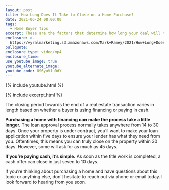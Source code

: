 ```yaml
---
layout: post
title: How Long Does It Take to Close on a Home Purchase?
date: 2021-06-24 08:00:00
tags:
  - Home Buyer Tips
excerpt: These are the factors that determine how long your deal will take to close.
enclosure: >-
  https://vyralmarketing.s3.amazonaws.com/Mark+Ramey/2021/How+Long+Does+It+Take+to+Close+on+a+Home+Purchase_.mp4
pullquote:
enclosure_type: video/mp4
enclosure_time:
use_youtube_image: true
youtube_alternate_image:
youtube_code: 8S6yuV1uDdY
---
```

{% include youtube.html %}

{% include excerpt.html %}

The closing period towards the end of a real estate transaction varies in length based on whether a buyer is using financing or paying in cash.&nbsp;

**Purchasing a home with financing can make the process take a little longer.** The loan approval process normally takes anywhere from 14 to 30 days. Once your property is under contract, you’ll want to make your loan application within five days to ensure your lender has what they need from you. Oftentimes, this means you can truly close on the property within 30 days. However, some will ask for as much as 45 days.

**If you’re paying cash, it’s simple.** As soon as the title work is completed, a cash offer can close in just seven to 10 days.

If you’re thinking about purchasing a home and have questions about this topic or anything else, don’t hesitate to reach out via phone or email today. I look forward to hearing from you soon.
